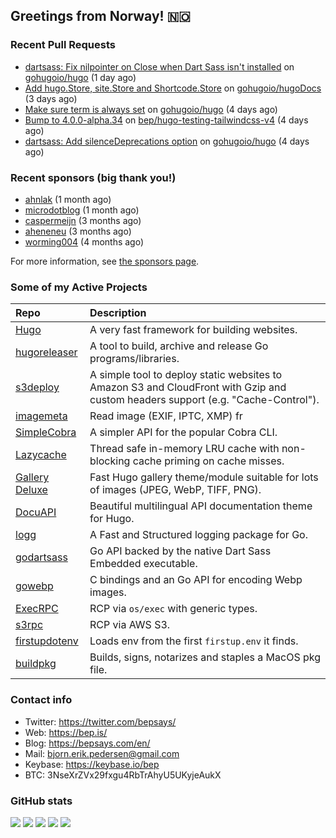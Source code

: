 ## Greetings from Norway! 🇳🇴

### Recent Pull Requests

- [dartsass: Fix nilpointer on Close when Dart Sass isn&#39;t installed](https://github.com/gohugoio/hugo/pull/13077) on [gohugoio/hugo](https://github.com/gohugoio/hugo) (1 day ago)
- [Add hugo.Store, site.Store and Shortcode.Store](https://github.com/gohugoio/hugoDocs/pull/2771) on [gohugoio/hugoDocs](https://github.com/gohugoio/hugoDocs) (3 days ago)
- [Make sure term is always set](https://github.com/gohugoio/hugo/pull/13064) on [gohugoio/hugo](https://github.com/gohugoio/hugo) (4 days ago)
- [Bump to 4.0.0-alpha.34](https://github.com/bep/hugo-testing-tailwindcss-v4/pull/3) on [bep/hugo-testing-tailwindcss-v4](https://github.com/bep/hugo-testing-tailwindcss-v4) (4 days ago)
- [dartsass: Add silenceDeprecations option](https://github.com/gohugoio/hugo/pull/13062) on [gohugoio/hugo](https://github.com/gohugoio/hugo) (4 days ago)

### Recent sponsors (big thank you!)

- [ahnlak](https://github.com/ahnlak) (1 month ago)
- [microdotblog](https://github.com/microdotblog) (1 month ago)
- [caspermeijn](https://github.com/caspermeijn) (3 months ago)
- [aheneneu](https://github.com/aheneneu) (3 months ago)
- [worming004](https://github.com/worming004) (4 months ago)

For more information, see [the sponsors page](https://github.com/sponsors/bep/).

### Some of my Active Projects

| Repo  | Description |
| :---------------------------------------- | :------------------------------------------- |
| [Hugo](https://github.com/gohugoio/hugo)|A very fast framework for building websites. |
| [hugoreleaser](https://github.com/gohugoio/hugoreleaser)| A tool to build, archive and release Go programs/libraries.  |
| [s3deploy](https://github.com/bep/s3deploy)| A simple tool to deploy static websites to Amazon S3 and CloudFront with Gzip and custom headers support (e.g. "Cache-Control").|
| [imagemeta](https://github.com/bep/imagemeta)| Read image (EXIF, IPTC, XMP) fr|
| [SimpleCobra](https://github.com/bep/simplecobra)|A simpler API for the popular Cobra CLI.|
| [Lazycache](https://github.com/bep/lazycache)| Thread safe in-memory LRU cache with non-blocking cache priming on cache misses.  |
| [Gallery Deluxe](https://github.com/bep/gallerydeluxe)|Fast Hugo gallery theme/module suitable for lots of images (JPEG, WebP, TIFF, PNG).|
| [DocuAPI](https://github.com/bep/docuapi)| Beautiful multilingual API documentation theme for Hugo.  |
| [logg](https://github.com/bep/logg)| A Fast and Structured logging package for Go.  |
| [godartsass](https://github.com/bep/godartsass)| Go API backed by the native Dart Sass Embedded executable. |
| [gowebp](https://github.com/bep/gowebp)|C bindings and an Go API for encoding Webp images. |
| [ExecRPC](https://github.com/bep/execrpc)|RCP via `os/exec` with generic types.  |
| [s3rpc](https://github.com/bep/s3rpc)|RCP via AWS S3.|
| [firstupdotenv](https://github.com/bep/firstupdotenv)|Loads env from the first `firstup.env` it finds. |
| [buildpkg](https://github.com/bep/buildpkg)| Builds, signs, notarizes and staples a MacOS pkg file. |

### Contact info
- Twitter: https://twitter.com/bepsays/
- Web: https://bep.is/
- Blog: https://bepsays.com/en/
- Mail: bjorn.erik.pedersen@gmail.com
- Keybase: https://keybase.io/bep
- BTC: 3NseXrZVx29fxgu4RbTrAhyU5UKyjeAukX


### GitHub stats

![](https://github-profile-summary-cards.vercel.app/api/cards/profile-details?username=bep&theme=github)
![](https://github-profile-summary-cards.vercel.app/api/cards/repos-per-language?username=bep&theme=github)
![](https://github-profile-summary-cards.vercel.app/api/cards/most-commit-language?username=bep&theme=github)
![](https://github-profile-summary-cards.vercel.app/api/cards/stats?username=bep&theme=github)
![](https://github-profile-summary-cards.vercel.app/api/cards/productive-time?username=bep&theme=github)
